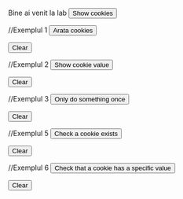 <script> document.cookie = "session=test GDPR"; document.cookie =
"favorite_task=collect Data"; function alertCookie() { alert(document.cookie); }



// Exemplul 1
document.cookie = "name=oeschger; SameSite=None; Secure";
document.cookie = "favorite_food=tripe; SameSite=None; Secure";





function showCookies() {
const output = document.getElementById('cookies')
output.textContent = '> ' + document.cookie
}





function clearOutputCookies() {
const output = document.getElementById('cookies')
output.textContent = ''
}



// Exemplul 2
document.cookie = "test1=Hello; SameSite=None; Secure";
document.cookie = "test2=World; SameSite=None; Secure";





const cookieValue = document.cookie
.split('; ')
.find(row => row.startsWith('test2='))
.split('=')[1];





function showCookieValue() {
const output = document.getElementById('cookie-value')
output.textContent = '> ' + cookieValue
}





function clearOutputCookieValue() {
const output = document.getElementById('cookie-value')
output.textContent = ''
}





//Exemplul 3
function doOnce() {
if (!document.cookie.split('; ').find(row => row.startsWith('doSomethingOnlyOnce'))) {
document.cookie = "doSomethingOnlyOnce=true; expires=Fri, 31 Dec 9999 23:59:59 GMT; SameSite=None; Secure";
const output = document.getElementById('do-once')
output.textContent = '> Do something here!'
}
}





function clearOutputDoOnce() {
const output = document.getElementById('do-once')
output.textContent = ''
}



//Exemplul 5
document.cookie = "reader=1; SameSite=None; Secure";





function checkACookieExists() {
if (document.cookie.split(';').some((item) => item.trim().startsWith('reader='))) {
const output = document.getElementById('a-cookie-existence')
output.textContent = '> The cookie "reader" exists'
}
}





function clearOutputACookieExists() {
const output = document.getElementById('a-cookie-existence')
output.textContent = ''
}



//Exemplul 6
function checkCookieHasASpecificValue() {
if (document.cookie.split(';').some((item) => item.includes('reader=1'))) {
const output = document.getElementById('a-specific-value-of-the-cookie')
output.textContent = '> The cookie "reader" has a value of "1"'
}
}





function clearASpecificValueOfTheCookie() {
const output = document.getElementById('a-specific-value-of-the-cookie')
output.textContent = ''
}
</script>





<body> Bine ai venit la lab <button onclick="alertCookie()">Show cookies</button>





//Exemplul 1
<button onclick="showCookies()">Arata cookies</button>





<button onclick="clearOutputCookies()">
Clear
</button>





<div>
<code id="cookies"></code>
</div>





//Exemplul 2
<button onclick="showCookieValue()">Show cookie value</button>





<button onclick="clearOutputCookieValue()">
Clear
</button>





<div>
<code id="cookie-value"></code>
</div>



//Exemplul 3
<button onclick="doOnce()">Only do something once</button>





<button onclick="clearOutputDoOnce()">
Clear
</button>





<div>
<code id="do-once"></code>
</div>



//Exemplul 5
<button onclick="checkACookieExists()">
Check a cookie exists
</button>





<button onclick="clearOutputACookieExists()">
Clear
</button>





<div>
<code id="a-cookie-existence"></code>
</div>



//Exemplul 6
<button onclick="checkCookieHasASpecificValue()">
Check that a cookie has a specific value
</button>





<button onclick="clearASpecificValueOfTheCookie()">
Clear
</button>





<div>
<code id="a-specific-value-of-the-cookie"></code>
</div>
</body>
